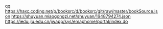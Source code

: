 qq
https://haxc.coding.net/p/booksrc/d/booksrc/git/raw/master/bookSource.json
https://shuyuan.miaogongzi.net/shuyuan/1648794274.json
https://iedu.jlu.edu.cn/jwapp/sys/emaphome/portal/index.do
